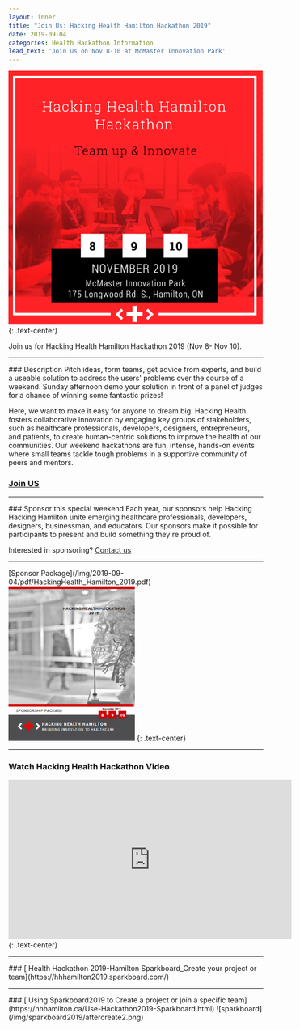 ```yaml
---
layout: inner
title: "Join Us: Hacking Health Hamilton Hackathon 2019"
date: 2019-09-04
categories: Health Hackathon Information
lead_text: 'Join us on Nov 8-10 at McMaster Innovation Park'
---
```

![Lauren](/img/2019-09-04/hackathon2019_2.png)
{: .text-center}

Join us for Hacking Health Hamilton Hackathon 2019 (Nov 8- Nov 10).
<hr>
### Description
Pitch ideas, form teams, get advice from experts, and build a useable solution to address the users' problems over the course of a weekend. Sunday afternoon demo your solution in front of a panel of judges for a chance of winning some fantastic prizes! 

Here, we want to make it easy for anyone to dream big. Hacking Health fosters collaborative innovation by engaging key groups of stakeholders, such as healthcare professionals, developers, designers, entrepreneurs, and patients, to create human-centric solutions to improve the health of our communities. Our weekend hackathons are fun, intense, hands-on events where small teams tackle tough problems in a supportive community of peers and mentors.


### [Join US](https://www.eventbrite.ca/e/hacking-health-hamilton-hackathon-2019-tickets-60104994657)
<hr>
### Sponsor this special weekend
Each year, our sponsors help Hacking Hacking Hamilton unite emerging healthcare professionals, developers, designers, businessman, and educators. Our sponsors make it possible for participants to present and build something they're proud of.

Interested in sponsoring? <a href="mailto:hamilton@hackinghealth.ca">Contact us</a>
<hr>
[Sponsor Package](/img/2019-09-04/pdf/HackingHealth_Hamilton_2019.pdf)


<img src="/img/2019-09-04/sponsor_package_2019.png" alt="Sponsor Package" width="250"/>
{: .text-center}
<hr>


### Watch Hacking Health Hackathon Video
<iframe width="560" height="315" src="https://www.youtube.com/embed/TdkY9Dgie6A" frameborder="0" allow="accelerometer; autoplay; encrypted-media; gyroscope; picture-in-picture" allowfullscreen></iframe>
{: .text-center}

<hr>
### [ Health Hackathon 2019-Hamilton Sparkboard_Create your project or team](https://hhhamilton2019.sparkboard.com/)
<hr>
### [ Using Sparkboard2019 to Create a project or join a specific team](https://hhhamilton.ca/Use-Hackathon2019-Sparkboard.html)
![sparkboard](/img/sparkboard2019/aftercreate2.png)





